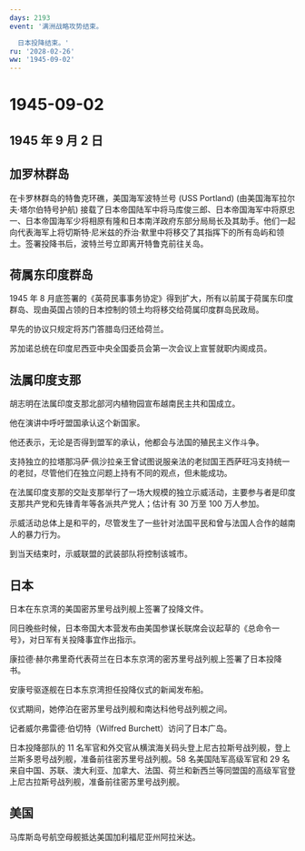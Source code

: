 ```yaml
---
days: 2193
event: '满洲战略攻势结束。

  日本投降结束。'
ru: '2028-02-26'
ww: '1945-09-02'
---
```


# 1945-09-02

## 1945 年 9 月 2 日

## 加罗林群岛

在卡罗林群岛的特鲁克环礁，美国海军波特兰号 (USS Portland)
(由美国海军拉尔夫·塔尔伯特号护航)
接载了日本帝国陆军中将马库俊三郎、日本帝国海军中将原忠一、日本帝国海军少将相原有隆和日本南洋政府东部分局局长及其助手。他们一起向代表海军上将切斯特·尼米兹的乔治·默里中将移交了其指挥下的所有岛屿和领土。签署投降书后，波特兰号立即离开特鲁克前往关岛。

## 荷属东印度群岛

1945 年 8
月底签署的《英荷民事事务协定》得到扩大，所有以前属于荷属东印度群岛、现由英国占领的日本控制的领土均将移交给荷属印度群岛民政局。

早先的协议只规定将苏门答腊岛归还给荷兰。

苏加诺总统在印度尼西亚中央全国委员会第一次会议上宣誓就职内阁成员。

## 法属印度支那

胡志明在法属印度支那北部河内植物园宣布越南民主共和国成立。

他在演讲中呼吁盟国承认这个新国家。

他还表示，无论是否得到盟军的承认，他都会与法国的殖民主义作斗争。

支持独立的拉塔那冯萨·佩沙拉亲王曾试图说服亲法的老挝国王西萨旺冯支持统一的老挝，尽管他们在独立问题上持有不同的观点，但未能成功。

在法属印度支那的交趾支那举行了一场大规模的独立示威活动，主要参与者是印度支那共产党和先锋青年等各派共产党人；估计有
30 万至 100 万人参加。

示威活动总体上是和平的，尽管发生了一些针对法国平民和曾与法国人合作的越南人的暴力行为。

到当天结束时，示威联盟的武装部队将控制该城市。

## 日本

日本在东京湾的美国密苏里号战列舰上签署了投降文件。

同日晚些时候，日本帝国大本营发布由美国参谋长联席会议起草的《总命令一号》，对日军有关投降事宜作出指示。

康拉德·赫尔弗里奇代表荷兰在日本东京湾的密苏里号战列舰上签署了日本投降书。

安康号驱逐舰在日本东京湾担任投降仪式的新闻发布船。

仪式期间，她停泊在密苏里号战列舰和南达科他号战列舰之间。

记者威尔弗雷德·伯切特（Wilfred Burchett）访问了日本广岛。

日本投降部队的 11
名军官和外交官从横滨海关码头登上尼古拉斯号战列舰，登上兰斯多恩号战列舰，准备前往密苏里号战列舰。58
名美国陆军高级军官和 29
名来自中国、苏联、澳大利亚、加拿大、法国、荷兰和新西兰等同盟国的高级军官登上尼古拉斯号战列舰，准备前往密苏里号战列舰。

## 美国

马库斯岛号航空母舰抵达美国加利福尼亚州阿拉米达。